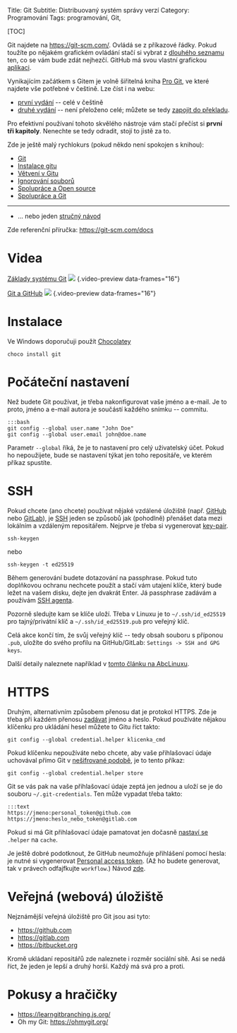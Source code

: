 Title: Git
Subtitle: Distribuovaný systém správy verzí
Category: Programování
Tags: programování, Git,

[TOC]

[Git]: https://cs.wikipedia.org/wiki/Git
[GitHub]: https://cs.wikipedia.org/wiki/GitHub
[GitLab]: https://cs.wikipedia.org/wiki/GitLab
[SSH]: https://cs.wikipedia.org/wiki/SSH
[Pro Git]: https://knihy.nic.cz/#ProGit


Git najdete na <https://git-scm.com/>. Ovládá se z příkazové řádky. Pokud
toužíte po nějakém grafickém ovládání stačí si vybrat 
z [dlouhého seznamu](https://git-scm.com/downloads/guis/) ten,
co se vám bude zdát nejhezčí. GitHub má svou vlastní grafickou
[aplikaci](https://desktop.github.com).

Vynikajícím začátkem s Gitem je volně šiřitelná kniha [Pro Git][],
ve které najdete vše potřebné v češtině. Lze číst i na webu: 

  * [první vydání](https://git-scm.com/book/cs/v1) -- celé v češtině
  * [druhé vydání](https://git-scm.com/book/cs/v2) -- není přeloženo celé;
    můžete se tedy [zapojit do překladu](https://github.com/pepr/progit2-cs).

Pro efektivní používaní tohoto skvělého nástroje vám stačí přečíst si **první tři
kapitoly**. Nenechte se tedy odradit, stojí to jistě za to.

Zde je ještě malý rychlokurs (pokud někdo není spokojen s knihou):

* [Git](http://naucse.python.cz/lessons/git/basics/)
* [Instalace gitu](http://naucse.python.cz/lessons/git/install/)
* [Větvení v Gitu](http://naucse.python.cz/lessons/git/branching/)
* [Ignorování souborů](http://naucse.python.cz/lessons/git/ignoring/)
* [Spolupráce a Open source](http://naucse.python.cz/lessons/git/collaboration/)
* [Spolupráce a Git](http://naucse.python.cz/lessons/git/git-collaboration-2in1/)

----------------

* ... nebo jeden [stručný návod](https://gitlab.com/wykys/stm8-xikon/-/tree/main/git)

Zde referenční příručka: <https://git-scm.com/docs>

Videa
================

[Základy systému Git](https://odysee.com/@MarrekNozka/git-zaklad)
![]({static}images/git-zaklad_preview.jpg)
{.video-preview data-frames="16"}

[Git a GitHub](https://odysee.com/@MarrekNozka/git-remote)
![]({static}images/git-github-2_preview.jpg)
{.video-preview data-frames="16"}


Instalace
======================

Ve Windows doporučuji použít [Chocolatey]({filename}/chocolatey.md)

    choco install git


Počáteční nastavení
======================

Než budete Git používat, je třeba nakonfigurovat vaše jméno a e-mail. Je to proto,
jméno a e-mail autora je součástí každého snímku -- commitu.

    :::bash
    git config --global user.name "John Doe"
    git config --global user.email john@doe.name

Parametr `--global` říká, že je to nastavení pro celý uživatelský účet. Pokud ho 
nepoužijete, bude se nastavení týkat jen toho repositáře, ve kterém příkaz 
spustíte.


SSH
======================

Pokud chcete (ano chcete) používat nějaké vzdálené úložiště (např. [GitHub][]
nebo [GitLab][]), je [SSH][] jeden se způsobů jak (pohodlně) přenášet data mezi
lokálním a vzdáleným repositářem. Nejprve je třeba si vygenerovat 
[key-pair](https://cs.wikipedia.org/wiki/Asymetrick%C3%A1_kryptografie).

    ssh-keygen

nebo

    ssh-keygen -t ed25519 

Během generování budete dotazování na passphrase. Pokud tuto doplňkovou ochranu
nechcete použít a stačí vám utajení klíče, který bude ležet na vašem disku,
dejte jen dvakrát Enter. Já passphrase zadávám a používám 
[SSH agenta](https://en.wikipedia.org/wiki/Ssh-agent).

Pozorně sledujte kam se klíče uloží. Třeba v Linuxu je to
`~/.ssh/id_ed25519` pro tajný/privátní klíč a `~/.ssh/id_ed25519.pub` pro veřejný
klíč.

Celá akce končí tím, že svůj veřejný klíč -- tedy obsah souboru s příponou `.pub`,
uložíte do svého profilu na GitHub/GitLab: `Settings -> SSH and GPG keys`.

Další detaily naleznete například v [tomto článku na AbcLinuxu](
https://www.abclinuxu.cz/clanky/bezpecnost/openssh-bezpecne-a-pohodlne).

HTTPS
======================


Druhým, alternativním způsobem přenosu dat je protokol HTTPS. Zde je třeba při
každém přenosu [zadávat](https://git-scm.com/docs/gitcredentials) jméno a
heslo. Pokud používáte nějakou klíčenku pro ukládání hesel můžete to Gitu říct
takto:

    git config --global credential.helper klicenka_cmd

Pokud klíčenku nepoužíváte nebo chcete, aby vaše přihlašovací údaje uchovával
přímo Git v [nešifrované podobě](https://git-scm.com/docs/git-credential-store), je
to tento příkaz:

    git config --global credential.helper store

Git se vás pak na vaše přihlašovací údaje zeptá jen jednou a uloží se je do souboru 
`~/.git-credentials`. Ten může vypadat třeba takto:

    :::text
    https://jmeno:personal_token@github.com
    https://jmeno:heslo_nebo_token@gitlab.com

Pokud si má Git přihlašovací údaje pamatovat jen dočasně 
[nastaví se](https://git-scm.com/docs/git-credential-cache) `.helper` na `cache`.

Je ještě dobré podotknout, že GitHub neumožňuje přihlášení pomocí hesla: je nutné si
vygenerovat [Personal access token](https://github.com/settings/tokens).
(Až ho budete generovat, tak v právech odfajfkujte `workflow`.)
Návod [zde](https://docs.github.com/en/authentication/keeping-your-account-and-data-secure/creating-a-personal-access-token).


Veřejná (webová) úložiště
============================

Nejznámější veřejná úložiště pro Git jsou asi tyto:

* <https://github.com>
* <https://gitlab.com>
* <https://bitbucket.org>

Kromě ukládaní repositářů zde naleznete i rozměr sociální sítě.
Asi se nedá říct, že jeden je lepší a druhý horší. Každý má svá pro a proti.


Pokusy a hračičky
============================

* <https://learngitbranching.js.org/>
* Oh my Git: <https://ohmygit.org/>

